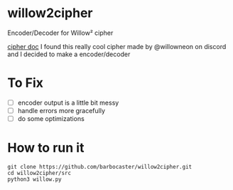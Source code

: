 # willow2cipher
Encoder/Decoder for Willow² cipher

[cipher doc](https://docs.google.com/document/d/1zJ60Dl6miGq5QVKt6t3z53LavGkv63PqsVgBm_1ferM/edit?tab=t.0)
I found this really cool cipher made by @willowneon on discord and I decided to make a encoder/decoder

# To Fix
- [ ] encoder output is a little bit messy
- [ ] handle errors more gracefully
- [ ] do some optimizations 

# How to run it

```
git clone https://github.com/barbocaster/willow2cipher.git
cd willow2cipher/src
python3 willow.py
```
